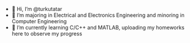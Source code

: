 - 👋 Hi, I’m @turkutatar
- 👀 I’m majoring in Electrical and Electronics Engineering and minoring in Computer Engineering
- 🌱 I’m currently learning C/C++ and MATLAB, uploading my homeworks here to observe my progress


<!---
turkutatar/turkutatar is a ✨ special ✨ repository because its `README.md` (this file) appears on your GitHub profile.
You can click the Preview link to take a look at your changes.
--->
